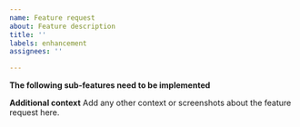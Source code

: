 ```yaml
---
name: Feature request
about: Feature description
title: ''
labels: enhancement
assignees: ''

---
```


**The following sub-features need to be implemented**

**Additional context**
Add any other context or screenshots about the feature request here.
